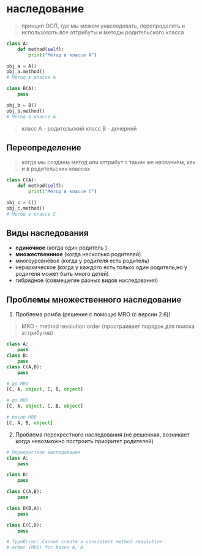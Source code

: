 # наследование
> принцип ООП, где мы можем унаследовать, перепроделять и использовать все аттрибуты 
и методы родительского класса
```py
class A:
    def method(self):
        print("Метод в классе А")

obj_a = A() 
obj_a.method()       
# Метод в классе А

class B(A):
    pass

obj_b = B()
obj_b.method()
# Метод в классе А
```

> класс А - родительский
> класс B - дочерний 

## Переопределение 
> когда мы создаем метод или аттрибут с таким же названием, как и в родительских классах


```py
class C(A):
    def method(self):
        print("Метод в классе С")

obj_c = C()
obj_c.method()
# Метод в классе С
```
## Виды наследования
* **одиночное** (когда один родитель )
* **множественнное** (когда несколько родителей)
* многоуровневое (когда у родителя есть родитель)
* иерархическое (когда у каждого есть только один родитель,но у родителя может быть много детей)
* гибридное (совмещегие разных видов наследования)

## Проблемы множественного наследование
1. Проблема ромба (решение с помощю MRO (с версии 2.6))
> MRO - method resolution order (простраивает порядок для поиска аттрибутов)

```py
class A:
    pass
class B:
    pass
class C(A,B):
    pass

# до MRO
[C, A, object, C, B, object]

# до MRO
[C, A, object, C, B, object]

# после MRO
[C, A, B, object]
```

2. Проблема перекрестного наследования (не решенная, возникает когда невозможно построить приоритет родителей)

```py
# Перекрестное наследование
class A:
    pass

class B:
    pass

class C(A,B):
    pass

class D(B,A):
    pass

class E(C,D):
    pass

# TypeError: Cannot create a consistent method resolution
# order (MRO) for bases A, B
```
